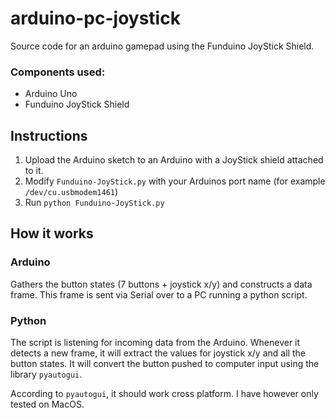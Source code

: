 # arduino-pc-joystick

Source code for an arduino gamepad using the Funduino JoyStick Shield.

### Components used:
* Arduino Uno
* Funduino JoyStick Shield

## Instructions

1) Upload the Arduino sketch to an Arduino with a JoyStick shield attached to it.
2) Modify `Funduino-JoyStick.py` with your Arduinos port name (for example `/dev/cu.usbmodem1461`)
3) Run `python Funduino-JoyStick.py`

## How it works

### Arduino

Gathers the button states (7 buttons + joystick x/y) and constructs a data frame. This frame is sent via Serial over to a PC running a python script.

### Python

The script is listening for incoming data from the Arduino. Whenever it detects a new frame, it will extract the values for joystick x/y and all the button states. It will convert the button pushed to computer input using the library `pyautogui`.

According to `pyautogui`, it should work cross platform. I have however only tested on MacOS.

